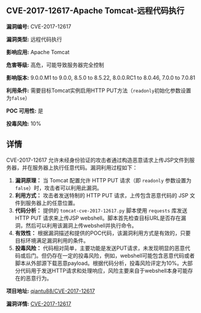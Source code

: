 ## CVE-2017-12617-Apache Tomcat-远程代码执行

**漏洞编号:** CVE-2017-12617

**漏洞类型:** 远程代码执行

**影响应用:** Apache Tomcat

**危害等级:** 高危，可能导致服务器完全控制

**影响版本:** 9.0.0.M1 to 9.0.0, 8.5.0 to 8.5.22, 8.0.0.RC1 to 8.0.46, 7.0.0 to 7.0.81

**利用条件:** 需要目标Tomcat实例启用HTTP PUT方法（`readonly`初始化参数设置为`false`）

**POC 可用性:** 是

**投毒风险:** 10%

## 详情

CVE-2017-12617 允许未经身份验证的攻击者通过构造恶意请求上传JSP文件到服务器，并在服务器上执行任意代码。漏洞利用过程如下：

1.  **漏洞原理：** 当 Tomcat 配置允许 HTTP PUT 请求（即 `readonly` 参数设置为 `false`）时，攻击者可以利用此漏洞。
2.  **利用方式：** 攻击者发送特制的 HTTP PUT 请求，上传包含恶意代码的 JSP 文件到服务器上的任意位置。
3.  **代码分析：** 提供的 `tomcat-cve-2017-12617.py` 脚本使用 `requests` 库发送 HTTP PUT 请求来上传JSP webshell。脚本首先检查目标URL是否存在漏洞，然后可以利用该漏洞上传webshell并执行命令。
4.  **有效性：** 根据漏洞描述和提供的POC代码，该漏洞利用方式是有效的，只要目标环境满足漏洞利用的条件。
5.  **投毒风险：** 代码相对简单，主要功能是发送PUT请求，未发现明显的恶意代码或后门。但仍存在一定的投毒风险，例如，webshell可能包含恶意代码或者脚本从外部源下载恶意payload。根据代码分析，投毒风险评定为10%。大部分代码用于发送HTTP请求和处理响应，风险主要来自于webshell本身可能存在的恶意行为。

**项目地址:** [qiantu88/CVE-2017-12617](https://github.com/qiantu88/CVE-2017-12617)

**漏洞详情:** [CVE-2017-12617](https://nvd.nist.gov/vuln/detail/CVE-2017-12617)